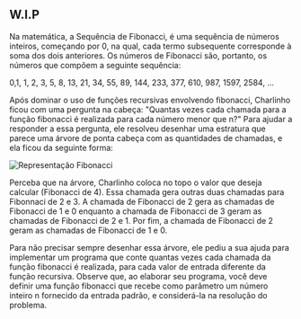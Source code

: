## W.I.P ##

Na matemática, a Sequência de Fibonacci, é uma sequência de números inteiros, começando por 0, na qual, cada termo subsequente corresponde à soma dos dois anteriores. Os números de Fibonacci são, portanto, os números que compõem a seguinte sequência: 

0,1, 1, 2, 3, 5, 8, 13, 21, 34, 55, 89, 144, 233, 377, 610, 987, 1597, 2584, ...  

Após dominar o uso de funções recursivas envolvendo fibonacci, Charlinho ficou com uma pergunta na cabeça: "Quantas vezes cada chamada para a função fibonacci é realizada para cada número menor que n?" Para ajudar a responder a essa pergunta, ele resolveu desenhar uma estratura que parece uma árvore de ponta cabeça com as quantidades de chamadas, e ela ficou da seguinte forma:

![Representação Fibonacci](https://imgur.com/zZeStI4.png "Fibonacci")

Perceba que na árvore, Charlinho coloca no topo o valor que deseja calcular (Fibonacci de 4). Essa chamada gera outras duas chamadas para Fibonnaci de 2 e 3. A chamada de Fibonacci de 2 gera as chamadas de Fibonacci de 1 e 0 enquanto a chamada de Fibonacci de 3 geram as chamadas de Fibonacci de 2 e 1. Por fim, a chamada de Fibonacci de 2 geram as chamadas de Fibonacci de 1 e 0.

Para não precisar sempre desenhar essa árvore, ele pediu a sua ajuda para implementar um programa que conte quantas vezes cada chamada da função fibonacci é realizada, para cada valor de entrada diferente da função recursiva. Observe que, ao elaborar seu programa, você deve definir uma função fibonacci que recebe como parâmetro um número inteiro n fornecido da entrada padrão, e considerá-la na resolução do problema.